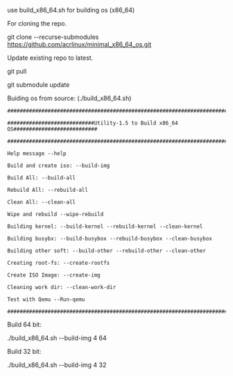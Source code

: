 use build_x86_64.sh for building os (x86_64)

For cloning the repo.

git clone --recurse-submodules https://github.com/acrlinux/minimal_x86_64_os.git   

Update existing repo to latest.

git pull

git submodule update

Buiding os from source: (./build_x86_64.sh)
```
###################################################################################################

############################Utility-1.5 to Build x86_64 OS###########################

###################################################################################################

Help message --help

Build and create iso: --build-img

Build All: --build-all

Rebuild All: --rebuild-all

Clean All: --clean-all

Wipe and rebuild --wipe-rebuild

Building kernel: --build-kernel --rebuild-kernel --clean-kernel

Building busybx: --build-busybox --rebuild-busybox --clean-busybox

Building other soft: --build-other --rebuild-other --clean-other

Creating root-fs: --create-rootfs

Create ISO Image: --create-img

Cleaning work dir: --clean-work-dir

Test with Qemu --Run-qemu

######################################################################################################
```

Build 64 bit:  

./build_x86_64.sh --build-img 4 64  

Build 32 bit:

./build_x86_64.sh --build-img 4 32    
